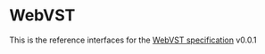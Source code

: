 # WebVST

This is the reference interfaces for the [WebVST specification](https://github.com/thomas-alrek/WebVST-Spec) v0.0.1